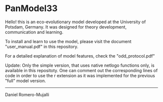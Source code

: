 # PanModel33
Hello! this is an eco-evolutionary model developed at the University of Potsdam, Germany. It was designed for theory development, communication and learning.

To install and learn to use the model, please visit the document "user_manual.pdf" in this repository.

For a detailed explanation of model features, check the "odd_protocol.pdf"

Update:
Only the simple version, that uses native netlogo functions only, is available in this repositoty. One can comment out the corresponding lines of code in order to use the r extension as it was implemented for the previous "full" model version.

-----------
Daniel Romero-Mujalli
